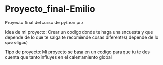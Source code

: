 # Proyecto_final-Emilio
Proyecto final del curso de python pro

Idea de mi proyecto:
Crear un codigo donde te haga una encuesta y que depende de lo que te salga te recomiende cosas diferentes( depende de lo que eligas)

Tipo de proyecto:
Mi proyecto se basa en un codigo para que tu te des cuenta que tanto influyes en el calentamiento global
